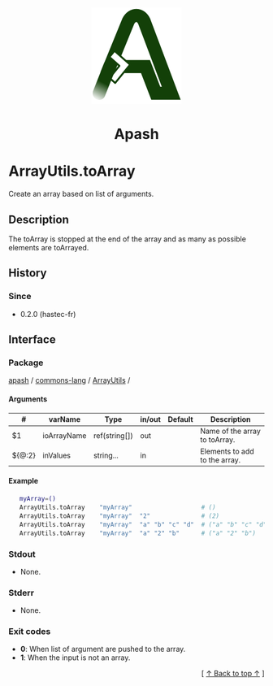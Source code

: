 
<div align='center' id='apash-top'>
  <a href='https://github.com/hastec-fr/apash'>
    <img alt='apash-logo' src='../../../../../../assets/apash-logo.svg'/>
  </a>

  # Apash
</div>


# ArrayUtils.toArray
Create an array based on list of arguments.
## Description
   The toArray is stopped at the end of the array and as many as possible elements are toArrayed.

## History
### Since
  * 0.2.0 (hastec-fr)

## Interface
### Package
<!-- apash.packageBegin -->
[apash](../../../apash.md) / [commons-lang](../../commons-lang.md) / [ArrayUtils](../ArrayUtils.md) / 
<!-- apash.packageEnd -->

#### Arguments
 | #      | varName        | Type          | in/out   | Default         | Description                          |
 |--------|----------------|---------------|----------|-----------------|--------------------------------------|
 | $1     | ioArrayName    | ref(string[]) | out      |                 | Name of the array to toArray.        |
 | ${@:2} | inValues       | string...     | in       |                 | Elements to add to the array.        |

#### Example
 ```bash
    myArray=()
    ArrayUtils.toArray    "myArray"                   # ()
    ArrayUtils.toArray    "myArray"  "2"              # (2)
    ArrayUtils.toArray    "myArray"  "a" "b" "c" "d"  # ("a" "b" "c" "d")
    ArrayUtils.toArray    "myArray"  "a" "2" "b"      # ("a" "2" "b")
 ```

### Stdout
  * None.
### Stderr
  * None.

### Exit codes
  * **0**: When list of argument are pushed to the array.
  * **1**: When the input is not an array.

  <div align='right'>[ <a href='#apash-top'>↑ Back to top ↑</a> ]</div>


